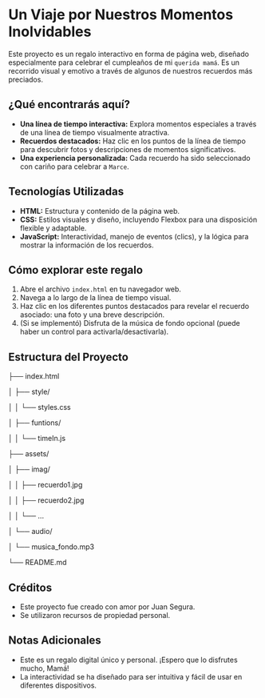 # Un Viaje por Nuestros Momentos Inolvidables

Este proyecto es un regalo interactivo en forma de página web, diseñado especialmente para celebrar el cumpleaños de mi `querida mamá`. Es un recorrido visual y emotivo a través de algunos de nuestros recuerdos más preciados.

## ¿Qué encontrarás aquí?

* **Una línea de tiempo interactiva:** Explora momentos especiales a través de una línea de tiempo visualmente atractiva.
* **Recuerdos destacados:** Haz clic en los puntos de la línea de tiempo para descubrir fotos y descripciones de momentos significativos.
* **Una experiencia personalizada:** Cada recuerdo ha sido seleccionado con cariño para celebrar a `Marce`.

## Tecnologías Utilizadas

* **HTML:** Estructura y contenido de la página web.
* **CSS:** Estilos visuales y diseño, incluyendo Flexbox para una disposición flexible y adaptable.
* **JavaScript:** Interactividad, manejo de eventos (clics), y la lógica para mostrar la información de los recuerdos.

## Cómo explorar este regalo

1.  Abre el archivo `index.html` en tu navegador web.
2.  Navega a lo largo de la línea de tiempo visual.
3.  Haz clic en los diferentes puntos destacados para revelar el recuerdo asociado: una foto y una breve descripción.
4.  (Si se implementó) Disfruta de la música de fondo opcional (puede haber un control para activarla/desactivarla).

## Estructura del Proyecto

├── index.html  

│   ├── style/ 

│   │   └── styles.css 

│   ├── funtions/

│   │   └── timeIn.js          

├── assets/            

│   ├── imag/      

│   │   ├── recuerdo1.jpg

│   │   ├── recuerdo2.jpg

│   │   └── ...

│   └── audio/         

│       └── musica_fondo.mp3

└── README.md          

## Créditos

* Este proyecto fue creado con amor por Juan Segura.
* Se utilizaron recursos de propiedad personal.

## Notas Adicionales

* Este es un regalo digital único y personal. ¡Espero que lo disfrutes mucho, Mamá!
* La interactividad se ha diseñado para ser intuitiva y fácil de usar en diferentes dispositivos.
